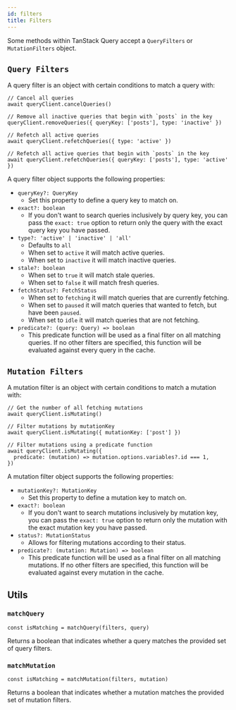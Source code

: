 ```yaml
---
id: filters
title: Filters
---
```


Some methods within TanStack Query accept a `QueryFilters` or `MutationFilters` object.

## `Query Filters`

A query filter is an object with certain conditions to match a query with:

```tsx
// Cancel all queries
await queryClient.cancelQueries()

// Remove all inactive queries that begin with `posts` in the key
queryClient.removeQueries({ queryKey: ['posts'], type: 'inactive' })

// Refetch all active queries
await queryClient.refetchQueries({ type: 'active' })

// Refetch all active queries that begin with `posts` in the key
await queryClient.refetchQueries({ queryKey: ['posts'], type: 'active' })
```

A query filter object supports the following properties:

- `queryKey?: QueryKey`
  - Set this property to define a query key to match on.
- `exact?: boolean`
  - If you don't want to search queries inclusively by query key, you can pass the `exact: true` option to return only the query with the exact query key you have passed.
- `type?: 'active' | 'inactive' | 'all'`
  - Defaults to `all`
  - When set to `active` it will match active queries.
  - When set to `inactive` it will match inactive queries.
- `stale?: boolean`
  - When set to `true` it will match stale queries.
  - When set to `false` it will match fresh queries.
- `fetchStatus?: FetchStatus`
  - When set to `fetching` it will match queries that are currently fetching.
  - When set to `paused` it will match queries that wanted to fetch, but have been `paused`.
  - When set to `idle` it will match queries that are not fetching.
- `predicate?: (query: Query) => boolean`
  - This predicate function will be used as a final filter on all matching queries. If no other filters are specified, this function will be evaluated against every query in the cache.

## `Mutation Filters`

A mutation filter is an object with certain conditions to match a mutation with:

```tsx
// Get the number of all fetching mutations
await queryClient.isMutating()

// Filter mutations by mutationKey
await queryClient.isMutating({ mutationKey: ['post'] })

// Filter mutations using a predicate function
await queryClient.isMutating({
  predicate: (mutation) => mutation.options.variables?.id === 1,
})
```

A mutation filter object supports the following properties:

- `mutationKey?: MutationKey`
  - Set this property to define a mutation key to match on.
- `exact?: boolean`
  - If you don't want to search mutations inclusively by mutation key, you can pass the `exact: true` option to return only the mutation with the exact mutation key you have passed.
- `status?: MutationStatus`
  - Allows for filtering mutations according to their status.
- `predicate?: (mutation: Mutation) => boolean`
  - This predicate function will be used as a final filter on all matching mutations. If no other filters are specified, this function will be evaluated against every mutation in the cache.

## Utils

### `matchQuery`

```tsx
const isMatching = matchQuery(filters, query)
```

Returns a boolean that indicates whether a query matches the provided set of query filters.

### `matchMutation`

```tsx
const isMatching = matchMutation(filters, mutation)
```

Returns a boolean that indicates whether a mutation matches the provided set of mutation filters.
